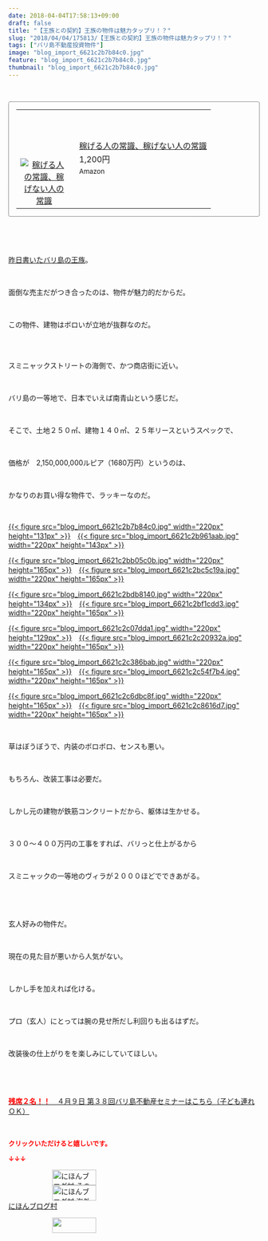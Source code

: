 ```yaml
---
date: 2018-04-04T17:58:13+09:00
draft: false
title: "【王族との契約】王族の物件は魅力タップリ！？"
slug: "2018/04/04/175813/【王族との契約】王族の物件は魅力タップリ！？"
tags: ["バリ島不動産投資物件"]
image: "blog_import_6621c2b7b84c0.jpg"
feature: "blog_import_6621c2b7b84c0.jpg"
thumbnail: "blog_import_6621c2b7b84c0.jpg"
---
```

<p> </p><div contenteditable="false" style="padding: 15px; border-radius: 4px; border: 1px dotted currentColor; border-image: none;"><table border="0" cellpadding="0" cellspacing="0" style="margin: 0px; table-layout: fixed;" width="100%">	<tbody width="100%">		<tr>			<td aligin="center" style="vertical-align: middle;" width="95"><span style="text-align: center; display: block;"><a href="affiliate.do?affiliateId=37079476" alt0="BlogAffiliate" target="_blank" rel="nofollow"><img alt="稼げる人の常識、稼げない人の常識" border="0" data-img="affiliate" src="data:image/svg+xml;charset=utf-8,%3Csvg%20xmlns%3D%22http%3A%2F%2Fwww.w3.org%2F2000%2Fsvg%22%20title%3D%22Placeholder%20for%20Images%22%20role%3D%22presentation%22%20viewBox%3D%220%200%201%201%22%20%2F%3E" style="margin: 0px; vertical-align: middle; max-width: 95px;" data-src="https://images-fe.ssl-images-amazon.com/images/I/51Ft8zEBpkL._SL160_.jpg"/><noscript><img alt="稼げる人の常識、稼げない人の常識" border="0" data-img="affiliate" src="https://images-fe.ssl-images-amazon.com/images/I/51Ft8zEBpkL._SL160_.jpg" style="margin: 0px; vertical-align: middle; max-width: 95px;"></noscript></a></span></td>			<td style="line-height: 1.5; padding-left: 15px; vertical-align: middle;"><a href="affiliate.do?affiliateId=37079476" alt0="BlogAffiliate" target="_blank" rel="nofollow">稼げる人の常識、稼げない人の常識</a>			<div style="padding: 3px 0px;">1,200円</div>			<div style="font-size: 0.83em;">Amazon</div></td>		</tr>	</tbody></table></div><p> </p><p> </p><p><a href="entry-12365533868.html" target="_blank">昨日書いたバリ島の王族</a>。</p><p> </p><p>面倒な売主だがつき合ったのは、物件が魅力的だからだ。</p><p> </p><p>この物件、建物はボロいが立地が抜群なのだ。</p><p> </p><p><br/>スミニャックストリートの海側で、かつ商店街に近い。</p><p> </p><p>バリ島の一等地で、日本でいえば南青山という感じだ。</p><p> </p><p>そこで、土地２５０㎡、建物１４０㎡、２５年リースというスペックで、</p><p> </p><p>価格が　2,150,000,000ルピア（1680万円）というのは、</p><p> </p><p>かなりのお買い得な物件で、ラッキーなのだ。</p><p> </p><p><a href="blog_import_6621c2b7b84c0.jpg">{{< figure src="blog_import_6621c2b7b84c0.jpg" width="220px" height="131px" >}}</a>　<a href="blog_import_6621c2b961aab.jpg">{{< figure src="blog_import_6621c2b961aab.jpg" width="220px" height="143px" >}}</a></p><p><a href="blog_import_6621c2bb05c0b.jpg">{{< figure src="blog_import_6621c2bb05c0b.jpg" width="220px" height="165px" >}}</a>　<a href="blog_import_6621c2bc5c19a.jpg">{{< figure src="blog_import_6621c2bc5c19a.jpg" width="220px" height="165px" >}}</a></p><p><a href="blog_import_6621c2bdb8140.jpg">{{< figure src="blog_import_6621c2bdb8140.jpg" width="220px" height="134px" >}}</a>　<a href="blog_import_6621c2bf1cdd3.jpg">{{< figure src="blog_import_6621c2bf1cdd3.jpg" width="220px" height="165px" >}}</a></p><p><a href="blog_import_6621c2c07dda1.jpg">{{< figure src="blog_import_6621c2c07dda1.jpg" width="220px" height="129px" >}}</a>　<a href="blog_import_6621c2c20932a.jpg">{{< figure src="blog_import_6621c2c20932a.jpg" width="220px" height="165px" >}}</a></p><p><a href="blog_import_6621c2c386bab.jpg">{{< figure src="blog_import_6621c2c386bab.jpg" width="220px" height="165px" >}}</a>　<a href="blog_import_6621c2c54f7b4.jpg">{{< figure src="blog_import_6621c2c54f7b4.jpg" width="220px" height="165px" >}}</a></p><p><a href="blog_import_6621c2c6dbc8f.jpg">{{< figure src="blog_import_6621c2c6dbc8f.jpg" width="220px" height="165px" >}}</a>　<a href="blog_import_6621c2c8616d7.jpg">{{< figure src="blog_import_6621c2c8616d7.jpg" width="220px" height="165px" >}}</a></p><p> </p><p>草はぼうぼうで、内装のボロボロ、センスも悪い。</p><p> </p><p>もちろん、改装工事は必要だ。</p><p> </p><p>しかし元の建物が鉄筋コンクリートだから、躯体は生かせる。</p><p> </p><p>３００～４００万円の工事をすれば、バリっと仕上がるから</p><p> </p><p>スミニャックの一等地のヴィラが２０００ほどでできあがる。</p><p> </p><p> </p><p>玄人好みの物件だ。</p><p> </p><p>現在の見た目が悪いから人気がない。</p><p> </p><p>しかし手を加えれば化ける。</p><p> </p><p>プロ（玄人）にとっては腕の見せ所だし利回りも出るはずだ。</p><p> </p><p>改装後の仕上がりをを楽しみにしていてほしい。</p><p> </p><p> </p><p><span style="text-decoration: underline;"><a href="iin.co.jp" target="_blank"><span style="font-weight: bold;"><span style="color: rgb(255, 0, 0);">残席２名！！　</span></span>４月９日 第３８回バリ島不動産セミナーはこちら（子ども連れＯＫ）</a></span></p><p> </p><p><font color="#ff0000" size="2"><strong>クリックいただけると嬉しいです。</strong></font></p><p><font color="#ff0000" size="2"><strong>↓↓↓</strong></font></p><p><a href="ranking.html?p_cid=01260127" id="&amp;blogmura_banner" target="_blank"><img alt="にほんブログ村 その他生活ブログ 不動産投資へ" border="0" height="31" src="data:image/svg+xml;charset=utf-8,%3Csvg%20xmlns%3D%22http%3A%2F%2Fwww.w3.org%2F2000%2Fsvg%22%20title%3D%22Placeholder%20for%20Images%22%20role%3D%22presentation%22%20viewBox%3D%220%200%2088%2031%22%20%2F%3E" width="88" data-src="https://img-proxy.blog-video.jp/images?url=http%3A%2F%2Flife.blogmura.com%2Fhudousantoushi%2Fimg%2Fhudousantoushi88_31.gif" style="aspect-ratio: auto 88 / 31;"/><noscript><img alt="にほんブログ村 その他生活ブログ 不動産投資へ" border="0" height="31" src="https://img-proxy.blog-video.jp/images?url=http%3A%2F%2Flife.blogmura.com%2Fhudousantoushi%2Fimg%2Fhudousantoushi88_31.gif" width="88"></noscript></a><br/><a href="ranking.html?p_cid=01260127" target="_blank"><img alt="にほんブログ村 海外生活ブログ バリ島情報へ" border="0" height="31" src="data:image/svg+xml;charset=utf-8,%3Csvg%20xmlns%3D%22http%3A%2F%2Fwww.w3.org%2F2000%2Fsvg%22%20title%3D%22Placeholder%20for%20Images%22%20role%3D%22presentation%22%20viewBox%3D%220%200%2088%2031%22%20%2F%3E" width="88" data-src="https://img-proxy.blog-video.jp/images?url=http%3A%2F%2Foverseas.blogmura.com%2Fbali%2Fimg%2Fbali88_31.gif" style="aspect-ratio: auto 88 / 31;"/><noscript><img alt="にほんブログ村 海外生活ブログ バリ島情報へ" border="0" height="31" src="https://img-proxy.blog-video.jp/images?url=http%3A%2F%2Foverseas.blogmura.com%2Fbali%2Fimg%2Fbali88_31.gif" width="88"></noscript></a><br/><a href="ranking.html?p_cid=01260127" target="_blank">にほんブログ村</a></p><p><a href="link.php?1804582" title="人気ブログランキングへ"><img border="0" height="31" src="data:image/svg+xml;charset=utf-8,%3Csvg%20xmlns%3D%22http%3A%2F%2Fwww.w3.org%2F2000%2Fsvg%22%20title%3D%22Placeholder%20for%20Images%22%20role%3D%22presentation%22%20viewBox%3D%220%200%2088%2031%22%20%2F%3E" width="88" data-src="https://blog.with2.net/img/banner/banner_22.gif" style="aspect-ratio: auto 88 / 31;"/><noscript><img border="0" height="31" src="https://blog.with2.net/img/banner/banner_22.gif" width="88"></noscript></a></p><p> </p>

